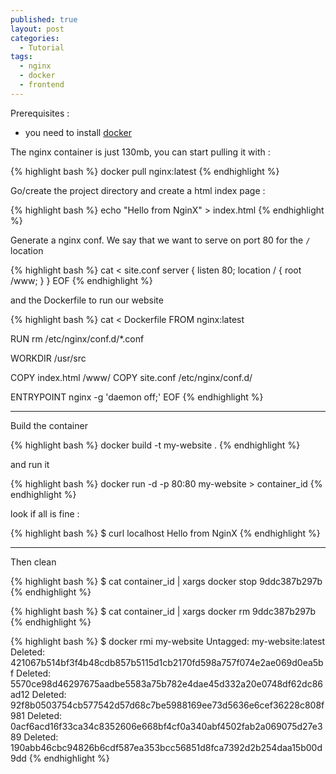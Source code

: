 ```yaml
---
published: true
layout: post
categories: 
  - Tutorial
tags: 
  - nginx
  - docker
  - frontend
---
```



Prerequisites :

- you need to install [docker](https://github.com/tdeheurles/docs/blob/master/docker)


The nginx container is just 130mb, you can start pulling it with :

{% highlight bash %}
docker pull nginx:latest
{% endhighlight %}

Go/create the project directory and create a html index page :

{% highlight bash %}
echo "Hello from NginX" > index.html
{% endhighlight %}

Generate a nginx conf. We say that we want to serve on port 80 for the `/` location

{% highlight bash %}
cat <<EOF > site.conf
server {
  listen 80;
  location / {
    root /www;
  }
}
EOF
{% endhighlight %}

and the Dockerfile to run our website

{% highlight bash %}
cat <<EOF > Dockerfile
FROM        nginx:latest

RUN         rm /etc/nginx/conf.d/*.conf

WORKDIR     /usr/src

COPY        index.html   /www/
COPY        site.conf    /etc/nginx/conf.d/

ENTRYPOINT  nginx -g 'daemon off;'
EOF
{% endhighlight %}

---

Build the container

{% highlight bash %}
docker build -t my-website .
{% endhighlight %}


and run it

{% highlight bash %}
docker run -d -p 80:80 my-website > container_id
{% endhighlight %}


look if all is fine :

{% highlight bash %}
$ curl localhost
Hello from NginX
{% endhighlight %}

---

Then clean

{% highlight bash %}
$ cat container_id | xargs docker stop
9ddc387b297b
{% endhighlight %}

{% highlight bash %}
$ cat container_id | xargs docker rm
9ddc387b297b
{% endhighlight %}

{% highlight bash %}
$ docker rmi my-website
Untagged: my-website:latest
Deleted: 421067b514bf3f4b48cdb857b5115d1cb2170fd598a757f074e2ae069d0ea5bf
Deleted: 5570ce98d46297675aadbe5583a75b782e4dae45d332a20e0748df62dc86ad12
Deleted: 92f8b0503754cb577542d57d68c7be5988169ee73d5636e6cef36228c808f981
Deleted: 0acf6acd16f33ca34c8352606e668bf4cf0a340abf4502fab2a069075d27e389
Deleted: 190abb46cbc94826b6cdf587ea353bcc56851d8fca7392d2b254daa15b00d9dd
{% endhighlight %}
